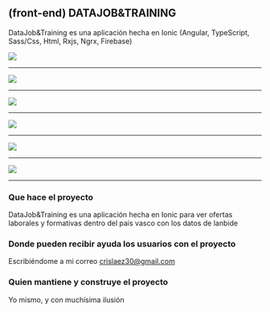 ## (front-end) DATAJOB&TRAINING

DataJob&Training es una aplicación hecha en Ionic (Angular, TypeScript, Sass/Css, Html, Rxjs, Ngrx, Firebase)

<img src="https://github.com/crislaez/DataJob-Training/blob/master/src/assets/images/foto_proyecto_1.PNG" />
<hr>
<img src="https://github.com/crislaez/DataJob-Training/blob/master/src/assets/images/foto_proyecto_2.PNG" />
<hr>
<img src="https://github.com/crislaez/DataJob-Training/blob/master/src/assets/images/foto_proyecto_2_1.PNG" />
<hr>
<img src="https://github.com/crislaez/DataJob-Training/blob/master/src/assets/images/foto_proyecto_3.PNG" />
<hr>
<img src="https://github.com/crislaez/DataJob-Training/blob/master/src/assets/images/foto_proyecto_4.PNG" />
<hr>
<img src="https://github.com/crislaez/DataJob-Training/blob/master/src/assets/images/foto_proyecto_5.PNG" />
<hr>


### Que hace el proyecto

DataJob&Training es una aplicación hecha en Ionic para ver ofertas laborales y formativas dentro del pais vasco con los datos de lanbide
 
### Donde pueden recibir ayuda los usuarios con el proyecto
 
Escribiéndome a mi correo crislaez30@gmail.com

### Quien mantiene y construye el proyecto

Yo mismo, y con muchísima ilusión
